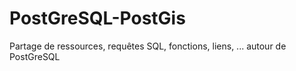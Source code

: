 # PostGreSQL-PostGis
Partage de ressources, requêtes SQL, fonctions, liens, ... autour de PostGreSQL
